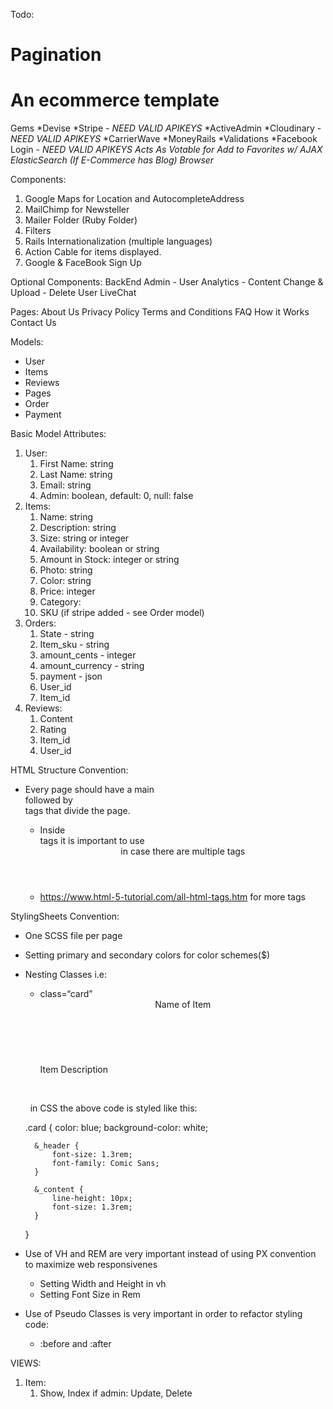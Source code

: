 Todo:
# Pagination


# An ecommerce template

Gems
*Devise
*Stripe - *NEED VALID APIKEYS*
*ActiveAdmin
*Cloudinary - *NEED VALID APIKEYS*
*CarrierWave
*MoneyRails
*Validations
*Facebook Login - *NEED VALID APIKEYS*
*Acts As Votable for Add to Favorites w/ AJAX*
*ElasticSearch (If E-Commerce has Blog)*
*Browser*

Components:
1. Google Maps for Location and AutocompleteAddress
2. MailChimp for Newsteller
3. Mailer Folder (Ruby Folder)
4. Filters
5. Rails Internationalization (multiple languages)
6. Action Cable for items displayed.
7. Google & FaceBook Sign Up

Optional Components:
BackEnd Admin
	- User Analytics
	- Content Change & Upload
	- Delete User
LiveChat


Pages:
About Us
Privacy Policy
Terms and Conditions
FAQ
How it Works
Contact Us

Models:
- User 
- Items
- Reviews
- Pages
- Order 
- Payment

Basic Model Attributes:
1. User:
    1. First Name: string
    2. Last Name: string
    3. Email: string
    4. Admin: boolean, default:  0, null: false
2. Items:
    1. Name: string
    2. Description: string
    3. Size: string or integer
    4. Availability: boolean or string
    5. Amount in Stock: integer or string
    6. Photo: string
    7. Color: string
    8. Price: integer
    9. Category:
    10. SKU (if stripe added - see Order model)
3. Orders:
    1. State  - string
    2. Item_sku - string
    3. amount_cents - integer
    4. amount_currency - string
    5. payment - json
    6. User_id
    7. Item_id
4. Reviews:
    1. Content
    2. Rating
    3. Item_id
    4. User_id

HTML Structure Convention:
- Every page should have a main <div> followed by <section> tags that divide the page.
    - Inside <section> tags it is important to use <header> in case there are multiple <h> tags
    - https://www.html-5-tutorial.com/all-html-tags.htm for more tags

StylingSheets Convention:
- One SCSS file per page
- Setting primary and secondary colors for color schemes($)
- Nesting Classes i.e:
    - <div> class=“card”   <header class=“card_header”> Name of Item </header>         <p class=“card_content”> Item Description </p> </div> 
	          in CSS the above code is styled like this:
	
	.card {
		color: blue;
		background-color: white;
		
		&_header {
			font-size: 1.3rem;
			font-family: Comic Sans;
		}

		&_content {
			line-height: 10px;
			font-size: 1.3rem;
		}
	}

- Use of VH and REM are very important instead of using PX convention to maximize web responsivenes
    - Setting Width and Height in vh
    - Setting Font Size in Rem
- Use of Pseudo Classes is very important in order to refactor styling code: 
	- :before and :after

VIEWS:
1. Item:
	1. Show, Index if admin: Update, Delete
